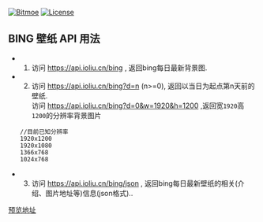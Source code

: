 [![Bitmoe](https://img.shields.io/badge/Powered%20By-Bitmoe-blue.svg?style=flat-square)](https://github.com/bitmoe) 
[![License](https://img.shields.io/badge/License-MIT-blue.svg?style=flat-square)]()  

## BING 壁纸 API 用法  
 - 1. 访问 https://api.ioliu.cn/bing , 返回bing每日最新背景图.  
 - 2. 访问 https://api.ioliu.cn/bing?d=n (n>=0), 返回以当日为起点第n天前的壁纸.   
      访问 https://api.ioliu.cn/bing?d=0&w=1920&h=1200 ,返回宽`1920`高`1200`的分辨率背景图片  
    ```  
    //目前已知分辨率    
    1920x1200  
    1920x1080  
    1366x768  
    1024x768  
    ```  
 - 3. 访问 https://api.ioliu.cn/bing/json , 返回bing每日最新壁纸的相关(介绍、图片地址等)信息(json格式)..  
 
<a href="https://api.ioliu.cn" target="_blank">预览地址</a> 